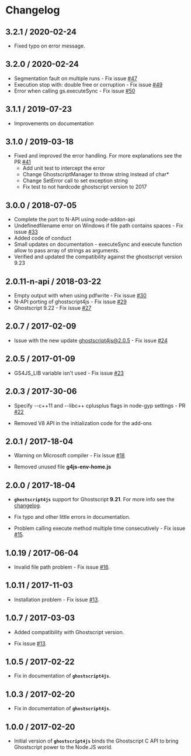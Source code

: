 # Changelog

## 3.2.1 / 2020-02-24

* Fixed typo on error message.

## 3.2.0 / 2020-02-24

* Segmentation fault on multiple runs - Fix issue [#47](https://github.com/NickNaso/ghostscript4js/issues/47)
* Execution stop with: double free or corruption - Fix issue [#49](https://github.com/NickNaso/ghostscript4js/issues/49)
* Error when calling gs.executeSync - Fix issue [#50](https://github.com/NickNaso/ghostscript4js/issues/50)

## 3.1.1 / 2019-07-23

* Improvements on documentation

## 3.1.0 / 2019-03-18

* Fixed and improved the error handling. For more explanations see the PR [#41](https://github.com/NickNaso/ghostscript4js/pull/41)
    - Add unit test to intercept the error 
    - Change GhostscriptManager to throw string instead of char*
    - Change SetError call to set exception string
    - Fix test to not hardcode ghostscript version to 2017

## 3.0.0 / 2018-07-05

* Complete the port to N-API using node-addon-api
* Undefinedfilename error on Windows if file path contains spaces - Fix issue [#33](https://github.com/NickNaso/ghostscript4js/issues/33)
* Added code of conduct
* Small updates on documentation - executeSync and execute function allow to pass array of strings as arguments.
* Verified and updated the compatibility against the ghostscript version 9.23

## 2.0.11-n-api / 2018-03-22

* Empty output with when using pdfwrite - Fix issue [#30](https://github.com/NickNaso/ghostscript4js/issues/30)
* N-API porting of ghostscript4js - Fix issue [#29](https://github.com/NickNaso/ghostscript4js/issues/29)
* Ghostscript 9.22 - Fix issue [#27](https://github.com/NickNaso/ghostscript4js/issues/27)

## 2.0.7 / 2017-02-09

* Issue with the new update ghostscript4js@2.0.5 - Fix issue [#24](https://github.com/NickNaso/ghostscript4js/issues/24)

## 2.0.5 / 2017-01-09

* GS4JS_LIB variable isn't used - Fix issue [#23](https://github.com/NickNaso/ghostscript4js/issues/23)

## 2.0.3 / 2017-30-06

* Specify --c++11 and --libc++ cplusplus flags in node-gyp settings - PR [#22](https://github.com/NickNaso/ghostscript4js/pull/22)

* Removed V8 API in the initialization code for the add-ons

## 2.0.1 / 2017-18-04

* Warning on Microsoft compiler - Fix issue [#18](https://github.com/NickNaso/ghostscript4js/issues/18)

* Removed unused file **g4js-env-home.js**

## 2.0.0 / 2017-18-04

* **`ghostscript4js`** support for Ghostscript **9.21**. For more info see the [changelog](https://ghostscript.com/doc/9.21/News.htm).  

* Fix typo and other little errors in documentation.

* Problem calling execute method multiple time consecutively - Fix issue [#15](https://github.com/NickNaso/ghostscript4js/issues/15).

## 1.0.19 / 2017-06-04

* Invalid file path problem - Fix issue [#16](https://github.com/NickNaso/ghostscript4js/issues/16).

## 1.0.11 / 2017-11-03

* Installation problem - Fix issue [#13](https://github.com/NickNaso/ghostscript4js/issues/14).

## 1.0.7 / 2017-03-03

* Added compatibility with Ghostscript version.

* Fix issue [#13](https://github.com/NickNaso/ghostscript4js/issues/13).

## 1.0.5 / 2017-02-22

* Fix in documentation of **`ghostscript4js`**.

## 1.0.3 / 2017-02-20

* Fix in documentation of **`ghostscript4js`**.

## 1.0.0 / 2017-02-20

* Initial version of **`ghostscript4js`** binds the Ghostscript C API to bring Ghostscript power to the Node.JS world.
